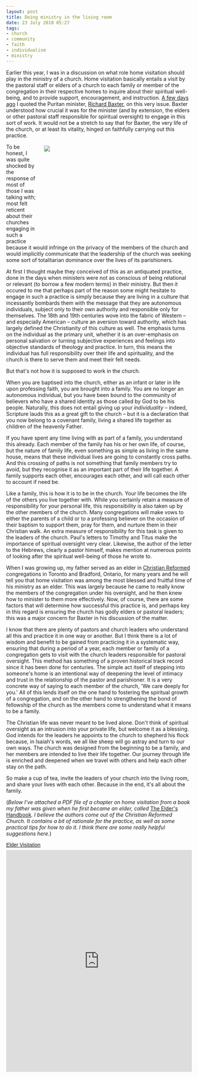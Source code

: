 ```yaml
---
layout: post
title: Doing ministry in the living room
date: 23 July 2010 05:27
tags:
- church
- community
- faith
- individualism
- ministry
---
```

<p>Earlier this year, I was in a discussion on what role home visitation should play in the ministry of a church. Home visitation basically entails a visit by the pastoral staff or elders of a church to each family or member of the congregation in their respective homes to inquire about their spiritual well-being, and to provide support, encouragement, and instruction. <a href="http://jakebelder.com/baxter-on-pastoral-work">A few days ago</a> I quoted the Puritan minister, <a href="http://en.wikipedia.org/wiki/Richard_Baxter">Richard Baxter</a>, on this very issue. Baxter understood how crucial it was for the minister (and by extension, the elders or other pastoral staff responsible for spiritual oversight) to engage in this sort of work. It would not be a stretch to say that for Baxter, the very life of the church, or at least its vitality, hinged on faithfully carrying out this practice.</p>
<div style="float: right; margin: 5px 1px 0px 20px; width: 400px; height: 260px;"><img src="https://dl.dropbox.com/u/3897986/Jake%20Blog%20Images/living%20room.jpg" /></div>
<p>To be honest, I was quite shocked by the response of most of those I was talking with; most felt reticent about their churches engaging in such a practice because it would infringe on the privacy of the members of the church and would implicitly communicate that the leadership of the church was seeking some sort of totalitarian dominance over the lives of its parishioners.</p>
<p>At first I thought maybe they conceived of this as an antiquated practice, done in the days when ministers were not as conscious of being relational or relevant (to borrow a few modern terms) in their ministry. But then it occured to me that perhaps part of the reason some might hesitate to engage in such a practice is simply because they are living in a culture that incessantly bombards them with the message that they are autonomous individuals, subject only to their own authority and responsible only for themselves. The 18th and 19th centuries wove into the fabric of Western &ndash; and especially American &ndash; culture an aversion toward authority, which has largely defined the Christianity of this culture as well. The emphasis turns on the individual as the primary unit, whether it is an over-emphasis on personal salvation or turning subjective experiences and feelings into objective standards of theology and practice. In turn, this means the individual has full responsibility over their life and spirituality, and the church is there to serve them and meet their felt needs.</p>
<p>But that's not how it is supposed to work in the church.</p>
<p>When you are baptised into the church, either as an infant or later in life upon professing faith, you are brought into a family. You are no longer an autonomous individual, but you have been bound to the community of believers who have a shared identity as those called by God to be his people. Naturally, this does not entail giving up your <em>individuality</em> &ndash; indeed, Scripture lauds this as a great gift to the church &ndash; but it is a declaration that you now belong to a covenant family, living a shared life together as children of the heavenly Father.</p>
<p>If you have spent any time living with as part of a family, you understand this already. Each member of the family has his or her own life, of course, but the nature of family life, even something as simple as living in the same house, means that these individual lives are going to constantly cross paths. And this crossing of paths is not something that family members try to avoid, but they recognise it as an important part of their life together. A family supports each other, encourages each other, and will call each other to account if need be.</p>
<p>Like a family, this is how it is to be in the church. Your life becomes the life of the others you live together with. While you certainly retain a measure of responsibility for your personal life, this responsibility is also taken up by the other members of the church. Many congregations will make vows to either the parents of a child or to a professing believer on the occasion of their baptism to support them, pray for them, and nurture them in their Christian walk. An extra measure of responsibility for this task is given to the leaders of the church. Paul's letters to Timothy and Titus make the importance of spiritual oversight very clear. Likewise, the author of the letter to the Hebrews, clearly a pastor himself, makes mention at numerous points of looking after the spiritual well-being of those he wrote to.</p>
<p>When I was growing up, my father served as an elder in <a href="http://www.crcna.org">Christian Reformed</a> congregations in Toronto and Bradford, Ontario, for many years and he will tell you that home visitation was among the most blessed and fruitful time of his ministry as an elder. This was largely because he came to really know the members of the congregation under his oversight, and he then knew how to minister to them more effectively. Now, of course, there are some factors that will determine how successful this practice is, and perhaps key in this regard is ensuring the church has godly elders or pastoral leaders; this was a major concern for Baxter in his discussion of the matter.</p>
<p>I know that there are plenty of pastors and church leaders who understand all this and practice it in one way or another. But I think there is a lot of wisdom and benefit to be gained from practicing it in a systematic way, ensuring that during a period of a year, each member or family of a congregation gets to visit with the church leaders responsible for pastoral oversight. This method has something of a proven historical track record since it has been done for centuries. The simple act itself of stepping into someone's home is an intentional  way of deepening the level of intimacy and trust in the relationship of  the pastor and parishioner. It is a very concrete way of saying to each member of the church, 'We care deeply for you.' All of this lends itself on the one hand to fostering the spiritual growth of a congregation, and on the other hand to strengthening the bond of fellowship of the church as the members come to understand what it means to be a family.</p>
<p>The Christian life was never meant to be lived alone. Don't think of spiritual oversight as an intrusion into your private  life, but welcome it as a blessing. God intends for the leaders he  appoints to the church to shepherd his flock because, in Isaiah's words,  we all like sheep will go astray and turn to our own ways. The church was designed from the beginning to be a family, and her members are intended to live their life together. Our journey through life is enriched and deepened when we travel with others and help each other stay on the path.</p>
<p>So make a cup of tea, invite the leaders of your church into the living room, and share your lives with each other. Because in the end, it's all about the family.</p>
<p>(<em>Below I've attached a PDF file of a chapter on home visitation from a book my father was given when he first became an elder, called </em><a href="http://www.amazon.com/Elders-Handbook-Practical-Church-Leaders/dp/093487400X">The Elder's Handbook</a><em>. I believe the authors come out of the Christian Reformed Church. It contains a bit of rationale for the practice, as well as some practical tips for how to do it. I think there are some really helpful suggestions here.</em>)</p>

<p  style=" margin: 12px auto 6px auto; font-family: Helvetica,Arial,Sans-serif; font-style: normal; font-variant: normal; font-weight: normal; font-size: 14px; line-height: normal; font-size-adjust: none; font-stretch: normal; -x-system-font: none; display: block;">   <a title="View Elder Visitation on Scribd" href="http://www.scribd.com/doc/135177179/Elder-Visitation"  style="text-decoration: underline;" >Elder Visitation</a></p><iframe class="scribd_iframe_embed" src="http://www.scribd.com/embeds/135177179/content?start_page=1&view_mode=scroll" data-auto-height="false" data-aspect-ratio="undefined" scrolling="no" id="doc_16997" width="100%" height="600" frameborder="0"></iframe>
